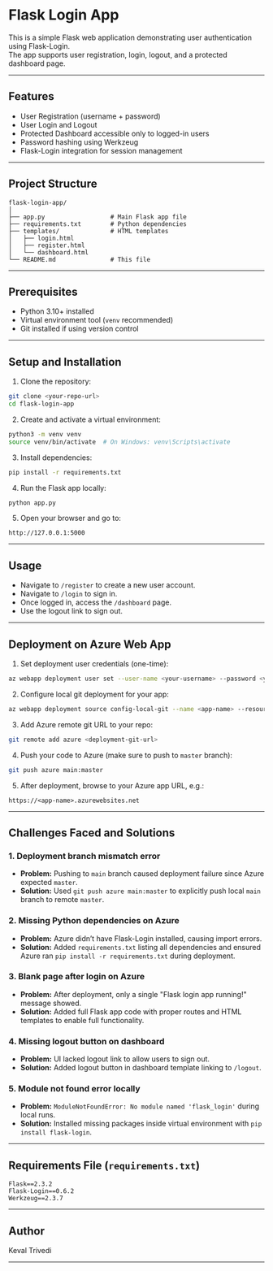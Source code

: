 
# Flask Login App

This is a simple Flask web application demonstrating user authentication using Flask-Login.  
The app supports user registration, login, logout, and a protected dashboard page.

---

## Features

- User Registration (username + password)  
- User Login and Logout  
- Protected Dashboard accessible only to logged-in users  
- Password hashing using Werkzeug  
- Flask-Login integration for session management

---

## Project Structure

```
flask-login-app/
│
├── app.py                  # Main Flask app file
├── requirements.txt        # Python dependencies
├── templates/              # HTML templates
│   ├── login.html
│   ├── register.html
│   └── dashboard.html
└── README.md               # This file
```

---

## Prerequisites

- Python 3.10+ installed  
- Virtual environment tool (`venv` recommended)  
- Git installed if using version control

---

## Setup and Installation

1. Clone the repository:  
```bash
git clone <your-repo-url>
cd flask-login-app
```

2. Create and activate a virtual environment:  
```bash
python3 -m venv venv
source venv/bin/activate  # On Windows: venv\Scripts\activate
```

3. Install dependencies:  
```bash
pip install -r requirements.txt
```

4. Run the Flask app locally:  
```bash
python app.py
```

5. Open your browser and go to:  
```
http://127.0.0.1:5000
```

---

## Usage

- Navigate to `/register` to create a new user account.  
- Navigate to `/login` to sign in.  
- Once logged in, access the `/dashboard` page.  
- Use the logout link to sign out.

---

## Deployment on Azure Web App

1. Set deployment user credentials (one-time):  
```bash
az webapp deployment user set --user-name <your-username> --password <your-password>
```

2. Configure local git deployment for your app:  
```bash
az webapp deployment source config-local-git --name <app-name> --resource-group <resource-group-name>
```

3. Add Azure remote git URL to your repo:  
```bash
git remote add azure <deployment-git-url>
```

4. Push your code to Azure (make sure to push to `master` branch):  
```bash
git push azure main:master
```

5. After deployment, browse to your Azure app URL, e.g.:  
```
https://<app-name>.azurewebsites.net
```

---

## Challenges Faced and Solutions

### 1. Deployment branch mismatch error  
- **Problem:** Pushing to `main` branch caused deployment failure since Azure expected `master`.  
- **Solution:** Used `git push azure main:master` to explicitly push local `main` branch to remote `master`.

### 2. Missing Python dependencies on Azure  
- **Problem:** Azure didn’t have Flask-Login installed, causing import errors.  
- **Solution:** Added `requirements.txt` listing all dependencies and ensured Azure ran `pip install -r requirements.txt` during deployment.

### 3. Blank page after login on Azure  
- **Problem:** After deployment, only a single "Flask login app running!" message showed.  
- **Solution:** Added full Flask app code with proper routes and HTML templates to enable full functionality.

### 4. Missing logout button on dashboard  
- **Problem:** UI lacked logout link to allow users to sign out.  
- **Solution:** Added logout button in dashboard template linking to `/logout`.

### 5. Module not found error locally  
- **Problem:** `ModuleNotFoundError: No module named 'flask_login'` during local runs.  
- **Solution:** Installed missing packages inside virtual environment with `pip install flask-login`.

---

## Requirements File (`requirements.txt`)

```
Flask==2.3.2
Flask-Login==0.6.2
Werkzeug==2.3.7
```

---

## Author

Keval Trivedi

---
